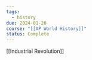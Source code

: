 ```yaml
---
tags:
  - history
due: 2024-01-26
course: "[[AP World History]]"
status: Complete
---
```

[[Industrial Revolution]]